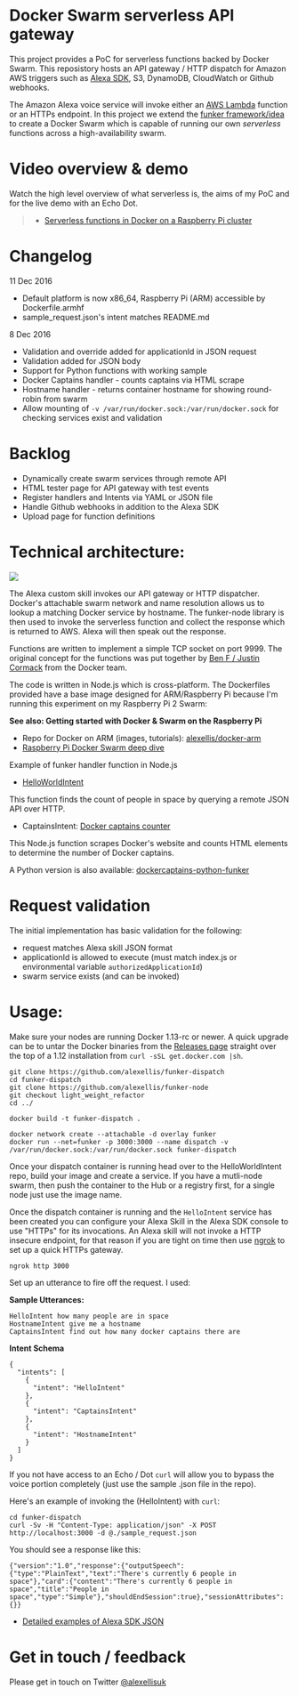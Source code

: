 # Docker Swarm serverless API gateway 

This project provides a PoC for serverless functions backed by Docker Swarm. This reposistory hosts an API gateway / HTTP dispatch for Amazon AWS triggers such as [Alexa SDK](https://developer.amazon.com/alexa-skills-kit), S3, DynamoDB, CloudWatch or Github webhooks.

The Amazon Alexa voice service will invoke either an [AWS Lambda](https://aws.amazon.com) function or an HTTPs endpoint. In this project we extend the [funker framework/idea](https://github.com/bfirsh/serverless-docker) to create a Docker Swarm which is capable of running our own *serverless* functions across a high-availability swarm.

Video overview & demo
=====================

Watch the high level overview of what serverless is, the aims of my PoC and for the live demo with an Echo Dot.

> * [Serverless functions in Docker on a Raspberry Pi cluster](https://www.youtube.com/watch?v=BQP67FWF1P8)

Changelog
==========

11 Dec 2016

* Default platform is now x86_64, Raspberry Pi (ARM) accessible by Dockerfile.armhf
* sample_request.json's intent matches README.md

8 Dec 2016

* Validation and override added for applicationId in JSON request
* Validation added for JSON body
* Support for Python functions with working sample
* Docker Captains handler - counts captains via HTML scrape
* Hostname handler - returns container hostname for showing round-robin from swarm
* Allow mounting of `-v /var/run/docker.sock:/var/run/docker.sock` for checking services exist and validation

Backlog
=======

* Dynamically create swarm services through remote API
* HTML tester page for API gateway with test events
* Register handlers and Intents via YAML or JSON file
* Handle Github webhooks in addition to the Alexa SDK
* Upload page for function definitions

Technical architecture:
======================

![](https://raw.githubusercontent.com/alexellis/funker-dispatch/master/alexa-funker.png)

The Alexa custom skill invokes our API gateway or HTTP dispatcher. Docker's attachable swarm network and name resolution allows us to lookup a matching Docker service by hostname. The funker-node library is then used to invoke the serverless function and collect the response which is returned to AWS. Alexa will then speak out the response.

Functions are written to implement a simple TCP socket on port 9999. The original concept for the functions was put together by [Ben F / Justin Cormack](https://github.com/bfirsh/serverless-docker) from the Docker team.

The code is written in Node.js which is cross-platform. The Dockerfiles provided have a base image designed for ARM/Raspberry Pi because I'm running this experiment on my Raspberry Pi 2 Swarm:

**See also: Getting started with Docker & Swarm on the Raspberry Pi**

* Repo for Docker on ARM (images, tutorials): [alexellis/docker-arm](https://github.com/alexellis/docker-arm/)
* [Raspberry Pi Docker Swarm deep dive](http://blog.alexellis.io/live-deep-dive-pi-swarm/)

Example of funker handler function in Node.js

* [HelloWorldIntent](https://github.com/alexellis/helloworldintent-funker)

This function finds the count of people in space by querying a remote JSON API over HTTP.

* CaptainsIntent: [Docker captains counter](https://github.com/alexellis/captains-counter-funker)

This Node.js function scrapes Docker's website and counts HTML elements to determine the number of Docker captains.

A Python version is also available: [dockercaptains-python-funker](https://github.com/alexellis/dockercaptains-python-funker)

Request validation
==================

The initial implementation has basic validation for the following:

* request matches Alexa skill JSON format
* applicationId is allowed to execute (must match index.js or environmental variable `authorizedApplicationId`)
* swarm service exists (and can be invoked)

Usage:
======

Make sure your nodes are running Docker 1.13-rc or newer. A quick upgrade can be to untar the Docker binaries from the [Releases page](https://github.com/docker/docker/releases) straight over the top of a 1.12 installation from `curl -sSL get.docker.com |sh`.

```
git clone https://github.com/alexellis/funker-dispatch
cd funker-dispatch
git clone https://github.com/alexellis/funker-node
git checkout light_weight_refactor
cd ../

docker build -t funker-dispatch .

docker network create --attachable -d overlay funker
docker run --net=funker -p 3000:3000 --name dispatch -v /var/run/docker.sock:/var/run/docker.sock funker-dispatch
```

Once your dispatch container is running head over to the HelloWorldIntent repo, build your image and create a service. If you have a mutli-node swarm, then push the container to the Hub or a registry first, for a single node just use the image name.

Once the dispatch container is running and the `HelloIntent` service has been created you can configure your Alexa Skill in the Alexa SDK console to use "HTTPs" for its invocations. An Alexa skill will not invoke a HTTP insecure endpoint, for that reason if you are tight on time then use [ngrok](https://ngrok.com) to set up a quick HTTPs gateway.

```
ngrok http 3000
```

Set up an utterance to fire off the request. I used:

**Sample Utterances:**

```
HelloIntent how many people are in space
HostnameIntent give me a hostname
CaptainsIntent find out how many docker captains there are
``` 

**Intent Schema**

```
{
  "intents": [
    {
      "intent": "HelloIntent"
    },
    {
      "intent": "CaptainsIntent"
    },
    {
      "intent": "HostnameIntent"
    }
  ]
}
```

If you not have access to an Echo / Dot `curl` will allow you to bypass the voice portion completely (just use the sample .json file in the repo).

Here's an example of invoking the (HelloIntent) with `curl`:

```
cd funker-dispatch
curl -Sv -H "Content-Type: application/json" -X POST http://localhost:3000 -d @./sample_request.json
```

You should see a response like this:

```
{"version":"1.0","response":{"outputSpeech":{"type":"PlainText","text":"There's currently 6 people in space"},"card":{"content":"There's currently 6 people in space","title":"People in space","type":"Simple"},"shouldEndSession":true},"sessionAttributes":{}}
```

* [Detailed examples of Alexa SDK JSON](https://github.com/alexellis/funker-dispatch/blob/master/ALEXA_JSON.md)

Get in touch / feedback
========================

Please get in touch on Twitter [@alexellisuk](https://twitter.com/alexellisuk)

